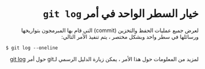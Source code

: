 <div dir="rtl">

# خيار السطر الواحد في أمر `git log`

لعرض جميع عمليات الحفظ والتخزين (commit) التي قام بها المبرمجون بتواريخها ورسائلها في سطر واحد وبشكل مختصر ، يتم تنفيذ الأمر التالي:

<div dir="ltr">

`$ git log --oneline`

</div>

لمزيد من المعلومات حول هذا الأمر ، يمكن زيارة الدليل الرسمي لـgit حول أمر
[git log](https://git-scm.com/docs/git-log)

</div>